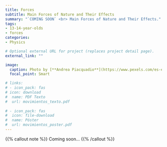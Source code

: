 ```yaml
---
title: Forces
subtitle: Main Forces of Nature and Their Effects
summary: "`COMING SOON` <br> Main Forces of Nature and Their Effects."
tags:
- 13-14-year-olds
- forces
categories:
- Physics

# Optional external URL for project (replaces project detail page).
external_link: ""

image:
  caption: Photo by [**Andrea Piacquadio**](https://www.pexels.com/es-es/@olly) on [Pexels](https://www.pexels.com/es-es/)
  focal_point: Smart

# links:
# - icon_pack: fas
# icon: download
#  name: PDF Texto
#  url: movimientos_texto.pdf
  
# - icon_pack: fas
#  icon: file-download
#  name: Póster
#  url: movimientos_poster.pdf  
---
```


{{% callout note %}}
Coming soon...
{{% /callout %}}